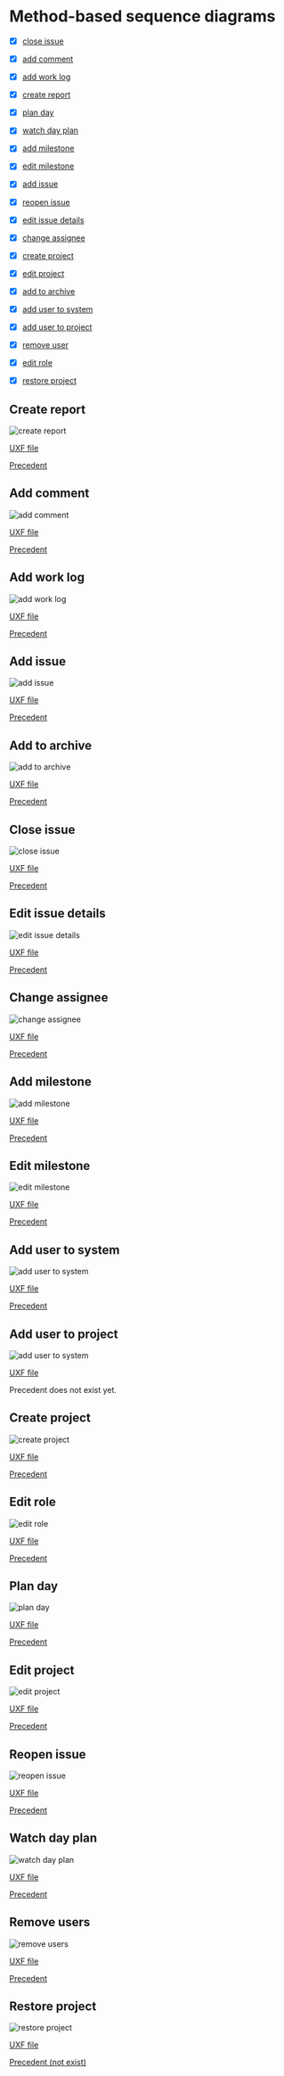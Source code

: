 # Method-based sequence diagrams

- [x] [close issue](#close-issue)
- [x] [add comment](#add-comment)
- [x] [add work log](#add-work-log)
- [x] [create report](#create-report)
- [x] [plan day](#plan-day)
- [x] [watch day plan](#watch-day-plan)
- [x] [add milestone](#add-milestone)
- [x] [edit milestone](#edit-milestone)
- [x] [add issue](#add-issue)
- [x] [reopen issue](#reopen-issue)
- [x] [edit issue details](#edit-issue-details)
- [x] [change assignee](#change-assignee)
- [x] [create project](#create-project)
- [x] [edit project](#edit-project)
- [x] [add to archive](#add-to-archive)
- [x] [add user to system](#add-user-to-system)
- [x] [add user to project](#add-user-to-project)
- [x] [remove user](#remove-users)
- [x] [edit role](#edit-role)
- [x] [restore project](#restore-project)


## Create report

![create report](method_sequences/create_report.svg)

[UXF file](method_sequences/create_report.uxf)

[Precedent](precedents_II.md#create-report)

## Add comment

![add comment](method_sequences/add_comment.svg)

[UXF file](method_sequences/add_comment.uxf)

[Precedent](precedents_II.md#add-comment)


## Add work log

![add work log](method_sequences/add_worklog.svg)

[UXF file](method_sequences/add_worklog.uxf)

[Precedent](precedents_II.md#add-work-log)

## Add issue

![add issue](method_sequences/add_issue.svg)

[UXF file](method_sequences/add_issue.uxf)

[Precedent](precedents_II.md#add-issue)

## Add to archive

![add to archive](method_sequences/add_to_archive.svg)

[UXF file](method_sequences/add_to_archive.uxf)

[Precedent](precedents_II.md#add-to-archive)

## Close issue

![close issue](method_sequences/close_issue.svg)

[UXF file](method_sequences/close_issue.uxf)

[Precedent](precedents_II.md#close-issue)

## Edit issue details

![edit issue details](method_sequences/edit_issue_details.svg)

[UXF file](method_sequences/edit_issue_details.uxf)

[Precedent](precedents_II.md#edit-issue-details)

## Change assignee

![change assignee](method_sequences/change_assignee.svg)

[UXF file](method_sequences/change_assignee.uxf)

[Precedent](precedents_II.md#change-assignee)

## Add milestone

![add milestone](method_sequences/add_milestone.svg)

[UXF file](method_sequences/add_milestone.uxf)

[Precedent](precedents_II.md#add-milestone)

## Edit milestone

![edit milestone](method_sequences/edit_milestone.svg)

[UXF file](method_sequences/edit_milestone.uxf)

[Precedent](precedents_II.md#edit_milestone)

## Add user to system

![add user to system](method_sequences/add_user_to_system.svg)

[UXF file](method_sequences/add_user_to_system.uxf)

[Precedent](precedents_II.md#add-user)

## Add user to project

![add user to system](method_sequences/add_user_to_project.svg)

[UXF file](method_sequences/add_user_to_project.uxf)

Precedent does not exist yet.

## Create project

![create project](method_sequences/create_project.svg)

[UXF file](method_sequences/create_project.uxf)

[Precedent](precedents_II.md#create-project)

## Edit role

![edit role](method_sequences/edit_role.svg)

[UXF file](method_sequences/edit_role.uxf)

[Precedent](precedents_II.md#edit-role)


## Plan day

![plan day](method_sequences/plan_day.svg)

[UXF file](method_sequences/plan_day.uxf)

[Precedent](precedents_II.md#plan-day)

## Edit project

![edit project](method_sequences/edit_project.svg)

[UXF file](method_sequences/edit_project.uxf)

[Precedent](precedents_II.md#edit-project)


## Reopen issue

![reopen issue](method_sequences/reopen_issue.svg)

[UXF file](method_sequences/reopen_issue.uxf)

[Precedent](precedents_II.md#reopen-issue)

## Watch day plan

![watch day plan](method_sequences/watch_day_plan.svg)

[UXF file](method_sequences/watch_day_plan.uxf)

[Precedent](precedents_II.md#watch-day-plan)

## Remove users

![remove users](method_sequences/remove_users.svg)

[UXF file](method_sequences/remove_users.uxf)

[Precedent](precedents_II.md#remove-user)

## Restore project

![restore project](method_sequences/restore_project.svg)

[UXF file](method_sequences/restore_project.uxf)

[Precedent (not exist)](precedents_II.md#restore-project)
